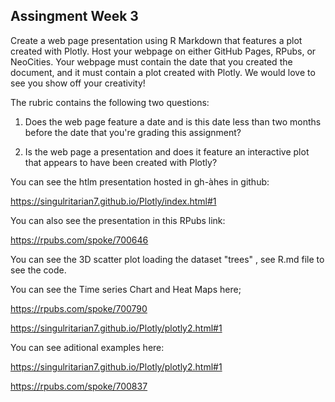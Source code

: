 ## Assingment Week 3

Create a web page presentation using R Markdown that features a plot created with Plotly. Host your webpage on either GitHub Pages, RPubs, or NeoCities. Your webpage must contain the date that you created the document, and it must contain a plot created with Plotly. We would love to see you show off your creativity!

The rubric contains the following two questions:

1. Does the web page feature a date and is this date less than two months before the date that you're grading this assignment?

2. Is the web page a presentation and does it feature an interactive plot that appears to have been created with Plotly?

You can see the htlm presentation hosted in gh-àhes in github:

<https://singulritarian7.github.io/Plotly/index.html#1>

You can also see the presentation in this RPubs link:

<https://rpubs.com/spoke/700646>

You can see the 3D scatter plot loading the dataset "trees" , see R.md file to see the code.

You can see the Time series Chart and Heat Maps here;

<https://rpubs.com/spoke/700790>

<https://singulritarian7.github.io/Plotly/plotly2.html#1>

You can see aditional examples here:

<https://singulritarian7.github.io/Plotly/plotly2.html#1>

<https://rpubs.com/spoke/700837>
